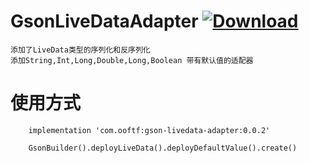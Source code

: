 # GsonLiveDataAdapter  [ ![Download](https://api.bintray.com/packages/ooftf/maven/gson-livedata-adapter/images/download.svg) ](https://bintray.com/ooftf/maven/gson-livedata-adapter/_latestVersion)
    添加了LiveData类型的序列化和反序列化
    添加String,Int,Long,Double,Long,Boolean 带有默认值的适配器
# 使用方式
```
    implementation 'com.ooftf:gson-livedata-adapter:0.0.2'
 
    GsonBuilder().deployLiveData().deployDefaultValue().create()
```
